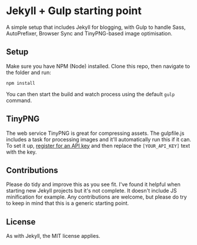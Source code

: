# Jekyll + Gulp starting point

A simple setup that includes Jekyll for blogging, with Gulp to handle Sass, AutoPrefixer, Browser Sync and TinyPNG-based image optimisation.

## Setup

Make sure you have NPM (Node) installed. Clone this repo, then navigate to the folder and run:

    npm install

You can then start the build and watch process using the default `gulp` command.

## TinyPNG

The web service TinyPNG is great for compressing assets. The gulpfile.js includes a task for processing images and it'll automatically run this if it can. To set it up, [register for an API key](https://tinypng.com/developers) and then replace the `[YOUR_API_KEY]` text with the key.

## Contributions

Please do tidy and improve this as you see fit. I've found it helpful when starting new Jekyll projects but it's not complete. It doesn't include JS minification for example. Any contributions are welcome, but please do try to keep in mind that this is a generic starting point.

## License

As with Jekyll, the MIT license applies.
